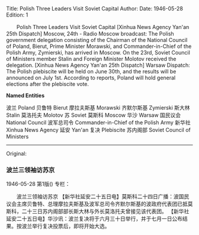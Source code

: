 Title: Polish Three Leaders Visit Soviet Capital
Author:
Date: 1946-05-28
Edition: 1

　　Polish Three Leaders Visit Soviet Capital
    [Xinhua News Agency Yan'an 25th Dispatch] Moscow, 24th - Radio Moscow broadcast: The Polish government delegation consisting of the Chairman of the National Council of Poland, Bierut, Prime Minister Morawski, and Commander-in-Chief of the Polish Army, Zymierski, has arrived in Moscow. On the 23rd, Soviet Council of Ministers member Stalin and Foreign Minister Molotov received the delegation.
    [Xinhua News Agency Yan'an 25th Dispatch] Warsaw Dispatch: The Polish plebiscite will be held on June 30th, and the results will be announced on July 1st. According to reports, Poland will hold general elections after the plebiscite vote.



**Named Entities**


波兰    Poland
贝鲁特  Bierut
摩拉夫斯基 Morawski
齐默尔斯基 Zymierski
斯大林  Stalin
莫洛托夫  Molotov
苏    Soviet
莫斯科  Moscow
华沙    Warsaw
国民议会  National Council
波军总司令 Commander-in-Chief of the Polish Army
新华社 Xinhua News Agency
延安    Yan'an
复决    Plebiscite
苏内阁部 Soviet Council of Ministers



<hr /> 

Original: 


### 波兰三领袖访苏京

1946-05-28
第1版()
专栏：

　　波兰三领袖访苏京
    【新华社延安二十五日电】莫斯科二十四日广播：波国民议会主席贝鲁特、总理摩拉夫斯基及波军总司令齐默尔斯基的波政府代表团已抵莫斯科，二十三日苏内阁部部长斯大林与外长莫洛托夫曾接见该代表团。
    【新华社延安二十五日电】华沙讯：波兰复决将于六月三十日举行，并于七月一日公布结果。按波兰举行复决投票后，即将开始大选。
